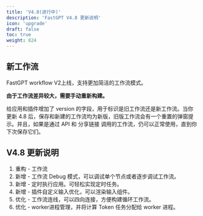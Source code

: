 ```yaml
---
title: 'V4.8(进行中)'
description: 'FastGPT V4.8 更新说明'
icon: 'upgrade'
draft: false
toc: true
weight: 824
---
```


## 新工作流

FastGPT workflow V2上线，支持更加简洁的工作流模式。

**由于工作流差异较大，需要手动重新构建。**

给应用和插件增加了 version 的字段，用于标识是旧工作流还是新工作流。当你更新 4.8 后，保存和新建的工作流均为新版，旧版工作流会有一个重置的弹窗提示。并且，如果是通过 API 和 分享链接 调用的工作流，仍可以正常使用，直到你下次保存它们。

## V4.8 更新说明

1. 重构 - 工作流
2. 新增 - 工作流 Debug 模式，可以调试单个节点或者逐步调试工作流。
3. 新增 - 定时执行应用。可轻松实现定时任务。
4. 新增 - 插件自定义输入优化，可以渲染输入组件。
5. 优化 - 工作流连线，可以四向连接，方便构建循环工作流。
6. 优化 - worker进程管理，并将计算 Token 任务分配给 worker 进程。